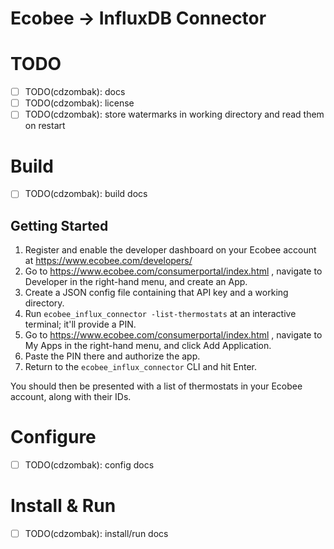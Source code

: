 # Ecobee -> InfluxDB Connector

# TODO

- [ ] TODO(cdzombak): docs
- [ ] TODO(cdzombak): license
- [ ] TODO(cdzombak): store watermarks in working directory and read them on restart

# Build

- [ ] TODO(cdzombak): build docs

## Getting Started

1. Register and enable the developer dashboard on your Ecobee account at https://www.ecobee.com/developers/
2. Go to https://www.ecobee.com/consumerportal/index.html , navigate to Developer in the right-hand menu, and create an App.
3. Create a JSON config file containing that API key and a working directory.
4. Run `ecobee_influx_connector -list-thermostats` at an interactive terminal; it'll provide a PIN.
5. Go to https://www.ecobee.com/consumerportal/index.html , navigate to My Apps in the right-hand menu, and click Add Application.
6. Paste the PIN there and authorize the app.
7. Return to the `ecobee_influx_connector` CLI and hit Enter.

You should then be presented with a list of thermostats in your Ecobee account, along with their IDs.

# Configure

- [ ] TODO(cdzombak): config docs

# Install & Run

- [ ] TODO(cdzombak): install/run docs

